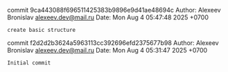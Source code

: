 commit 9ca443088f696511425383b9896e9d41ae48694c
Author: Alexeev Bronislav <alexeev.dev@mail.ru>
Date:   Mon Aug 4 05:47:48 2025 +0700

    create basic structure

commit f2d2d2b3624a5963113cc392696efd2375677b98
Author: Alexeev Bronislav <alexeev.dev@mail.ru>
Date:   Mon Aug 4 05:31:47 2025 +0700

    Initial commit
